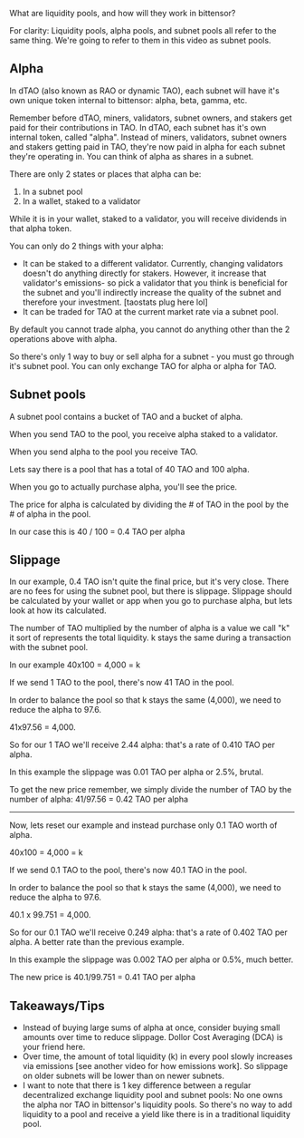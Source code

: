 
What are liquidity pools, and how will they work in bittensor?

For clarity: Liquidity pools, alpha pools, and subnet pools all refer to the same thing.  We're going to refer to them in this video as subnet pools.

Alpha
------------------------
In dTAO (also known as RAO or dynamic TAO), each subnet will have it's own unique token internal to bittensor: alpha, beta, gamma, etc.

Remember before dTAO, miners, validators, subnet owners, and stakers get paid for their contributions in TAO.  In dTAO, each subnet has it's own internal token, called "alpha".  Instead of miners, validators, subnet owners and stakers getting paid in TAO, they're now paid in alpha for each subnet they're operating in.  You can think of alpha as shares in a subnet.

There are only 2 states or places that alpha can be:

1. In a subnet pool
2. In a wallet, staked to a validator

While it is in your wallet, staked to a validator, you will receive dividends in that alpha token.

You can only do 2 things with your alpha:
* It can be staked to a different validator.  Currently, changing validators doesn't do anything directly for stakers.  However, it increase that validator's emissions- so pick a validator that you think is beneficial for the subnet and you'll indirectly increase the quality of the subnet and therefore your investment. [taostats plug here lol]
* It can be traded for TAO at the current market rate via a subnet pool.

By default you cannot trade alpha, you cannot do anything other than the 2 operations above with alpha.

So there's only 1 way to buy or sell alpha for a subnet - you must go through it's subnet pool.  You can only exchange TAO for alpha or alpha for TAO.


Subnet pools
------------------------
A subnet pool contains a bucket of TAO and a bucket of alpha.

When you send TAO to the pool, you receive alpha staked to a validator.

When you send alpha to the pool you receive TAO.

Lets say there is a pool that has a total of 40 TAO and 100 alpha.

When you go to actually purchase alpha, you'll see the price.

The price for alpha is calculated by dividing the # of TAO in the pool by the # of alpha in the pool.

In our case this is 40 / 100 = 0.4 TAO per alpha


Slippage
------------------------
In our example, 0.4 TAO isn't quite the final price, but it's very close.  There are no fees for using the subnet pool, but there is slippage.  Slippage should be calculated by your wallet or app when you go to purchase alpha, but lets look at how its calculated.

The number of TAO multiplied by the number of alpha is a value we call "k" it sort of represents the total liquidity.  k stays the same during a transaction with the subnet pool.

In our example 40x100 = 4,000 = k

If we send 1 TAO to the pool, there's now 41 TAO in the pool.

In order to balance the pool so that k stays the same (4,000), we need to reduce the alpha to 97.6.

41x97.56  = 4,000.

So for our 1 TAO we'll receive 2.44 alpha: that's a rate of 0.410 TAO per alpha.

In this example the slippage was 0.01 TAO per alpha or 2.5%, brutal.

To get the new price remember, we simply divide the number of TAO by the number of alpha: 41/97.56 = 0.42 TAO per alpha

-----------------
Now, lets reset our example and instead purchase only 0.1 TAO worth of alpha.

40x100 = 4,000 = k

If we send 0.1 TAO to the pool, there's now 40.1 TAO in the pool.

In order to balance the pool so that k stays the same (4,000), we need to reduce the alpha to 97.6.

40.1 x 99.751  = 4,000.

So for our 0.1 TAO we'll receive 0.249 alpha: that's a rate of 0.402 TAO per alpha.  A better rate than the previous example.

In this example the slippage was 0.002 TAO per alpha or 0.5%, much better.

The new price is 40.1/99.751 = 0.41 TAO per alpha


Takeaways/Tips
------------------------
* Instead of buying large sums of alpha at once, consider buying small amounts over time to reduce slippage.  Dollor Cost Averaging (DCA) is your friend here.
* Over time, the amount of total liquidity (k) in every pool slowly increases via emissions [see another video for how emissions work].  So slippage on older subnets will be lower than on newer subnets.
* I want to note that there is 1 key difference between a regular decentralized exchange liquidity pool and subnet pools:  No one owns the alpha nor TAO in bittensor's liquidity pools.  So there's no way to add liquidity to a pool and receive a yield like there is in a traditional liquidity pool.

